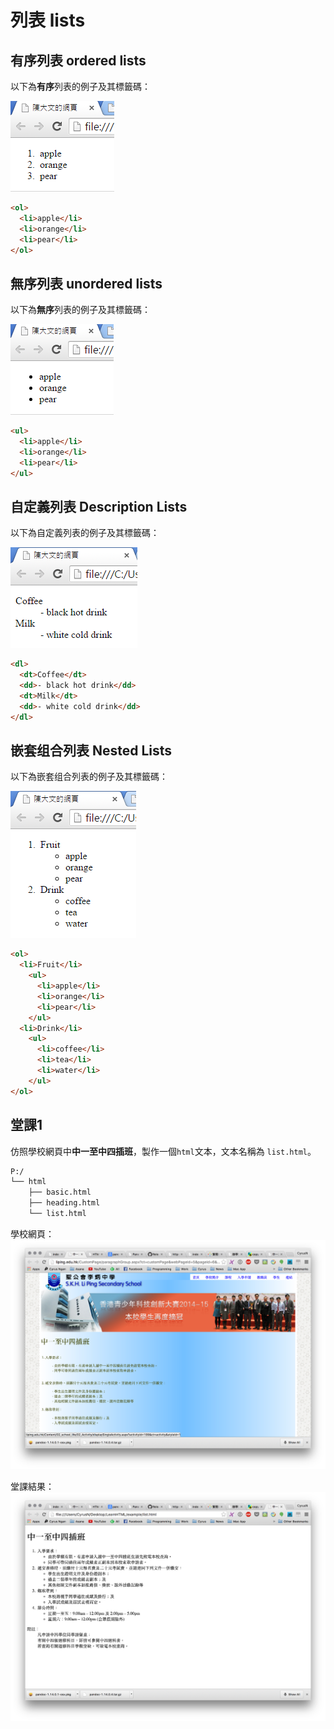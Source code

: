 # 列表 lists
## 有序列表 ordered lists
以下為**有序**列表的例子及其標籤碼：

![](image/2.png)

```html
<ol>
  <li>apple</li>
  <li>orange</li>
  <li>pear</li>
</ol>
```

## 無序列表 unordered lists
以下為**無序**列表的例子及其標籤碼：

![](image/3.png)

```html
<ul>
  <li>apple</li>
  <li>orange</li>
  <li>pear</li>
</ul>
```

## 自定義列表 Description Lists
以下為自定義列表的例子及其標籤碼：

![](image/4.png)

```html
<dl>
  <dt>Coffee</dt>
  <dd>- black hot drink</dd>
  <dt>Milk</dt>
  <dd>- white cold drink</dd>
</dl>
```

## 嵌套组合列表 Nested Lists
以下為嵌套组合列表的例子及其標籤碼：

![](image/6.png)

```html
<ol>
  <li>Fruit</li>
    <ul>
      <li>apple</li>
      <li>orange</li>
      <li>pear</li>
    </ul>
  <li>Drink</li>
    <ul>
      <li>coffee</li>
      <li>tea</li>
      <li>water</li>
    </ul>
</ol>
```

## 堂課1

仿照學校網頁中**中一至中四插班**，製作一個`html`文本，文本名稱為 `list.html`。

``` txt
P:/
└── html
    ├── basic.html
    ├── heading.html
    └── list.html
```

學校網頁：
![list01][list01]

堂課結果：
![list02][list02]


[list01]: image/list01.png "picture of school webpage"
[list02]: image/list02.png "picture of your homework"